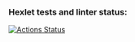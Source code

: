 ### Hexlet tests and linter status:
[![Actions Status](https://github.com/ArtemKaPetrakov/python-project-50/actions/workflows/hexlet-check.yml/badge.svg)](https://github.com/ArtemKaPetrakov/python-project-50/actions)